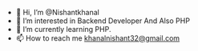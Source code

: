 - 👋 Hi, I’m @Nishantkhanal
- 👀 I’m interested in Backend Developer And Also PHP
- 🌱 I’m currently learning PHP.
- 📫 How to reach me khanalnishant32@gmail.com

<!---
Nishantkhanal/Nishantkhanal is a ✨ special ✨ repository because its `README.md` (this file) appears on your GitHub profile.
You can click the Preview link to take a look at your changes.
--->
